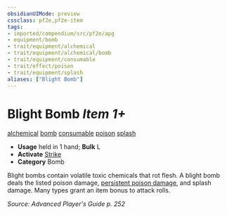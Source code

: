 ```yaml
---
obsidianUIMode: preview
cssclass: pf2e,pf2e-item
tags:
- imported/compendium/src/pf2e/apg
- equipment/bomb
- trait/equipment/alchemical
- trait/equipment/alchemical/bomb
- trait/equipment/consumable
- trait/effect/poison
- trait/equipment/splash
aliases: ["Blight Bomb"]
---
```

# Blight Bomb *Item 1+*  
[alchemical](alchemical.md)  [bomb](bomb.md)  [consumable](consumable.md)  [poison](rules/traits/poison.md)  [splash](splash.md)  

- **Usage** held in 1 hand; **Bulk** L
- **Activate** [Strike](strike.md)
- **Category** Bomb

Blight bombs contain volatile toxic chemicals that rot flesh. A blight bomb deals the listed poison damage, [persistent poison damage](conditions.md#Persistent%20Damage), and splash damage. Many types grant an item bonus to attack rolls.

*Source: Advanced Player's Guide p. 252*